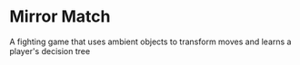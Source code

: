 # Mirror Match
A fighting game that uses ambient objects to transform moves and learns a player's decision tree
